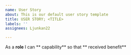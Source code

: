 ```yaml
---
name: User Story
about: This is our default user story template
title: USER STORY; <TITLE>
labels: ''
assignees: Ljunkan22

---
```


As a **role** I can ** capability** so that ** received benefit**
